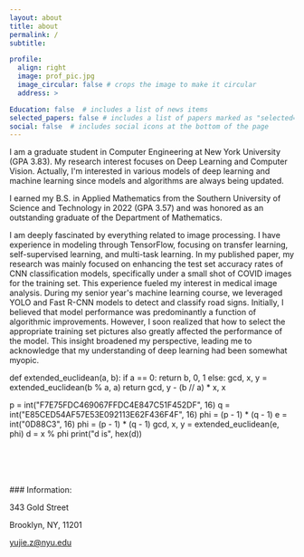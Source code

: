 ```yaml
---
layout: about
title: about
permalink: /
subtitle: 

profile:
  align: right
  image: prof_pic.jpg
  image_circular: false # crops the image to make it circular
  address: >

Education: false  # includes a list of news items
selected_papers: false # includes a list of papers marked as "selected={true}"
social: false  # includes social icons at the bottom of the page
---
```


I am a graduate student in Computer Engineering at New York University (GPA 3.83). My research interest focuses on Deep Learning and Computer Vision. Actually, I'm interested in various models of deep learning and machine learning since models and algorithms are always being updated.

I earned my B.S. in Applied Mathematics from the Southern University of Science and Technology in 2022 (GPA 3.57) and was honored as an outstanding graduate of the Department of Mathematics.

I am deeply fascinated by everything related to image processing. I have experience in modeling through TensorFlow, focusing on transfer learning, self-supervised learning, and multi-task learning. In my published paper, my research was mainly focused on enhancing the test set accuracy rates of CNN classification models, specifically under a small shot of COVID images for the training set. This experience fueled my interest in medical image analysis. During my senior year's machine learning course, we leveraged YOLO and Fast R-CNN models to detect and classify road signs. Initially, I believed that model performance was predominantly a function of algorithmic improvements. However, I soon realized that how to select the appropriate training set pictures also greatly affected the performance of the model. This insight broadened my perspective, leading me to acknowledge that my understanding of deep learning had been somewhat myopic.


def extended_euclidean(a, b):
    if a == 0:
        return b, 0, 1
    else:
        gcd, x, y = extended_euclidean(b % a, a)
        return gcd, y - (b // a) * x, x
        
        
p = int("F7E75FDC469067FFDC4E847C51F452DF", 16)
q = int("E85CED54AF57E53E092113E62F436F4F", 16)
phi = (p - 1) * (q - 1)
e = int("0D88C3", 16)
phi = (p - 1) * (q - 1)
gcd, x, y = extended_euclidean(e, phi)
d = x % phi
print("d is", hex(d))



<br/>
<br/>
<br/>
<br/>
### Information:

  343 Gold Street

  Brooklyn, NY, 11201

  yujie.z@nyu.edu
